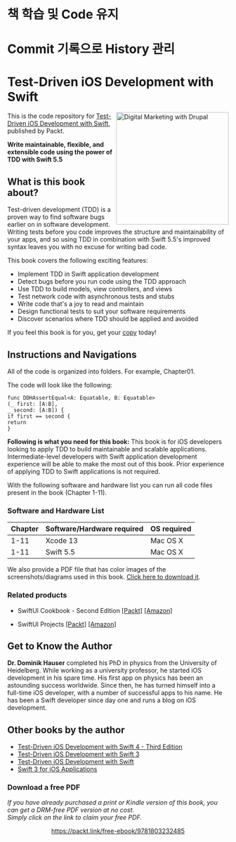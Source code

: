 # 책 학습 및 Code 유지
# Commit 기록으로 History 관리




# Test-Driven iOS Development with Swift

<a href="https://www.packtpub.com/product/test-driven-ios-development-with-swift-fourth-edition/9781803232485"><img src="https://static.packt-cdn.com/products/9781803232485/cover/smaller" alt="Digital Marketing with Drupal" height="256px" align="right"></a>

This is the code repository for [Test-Driven iOS Development with Swift](https://www.packtpub.com/product/test-driven-ios-development-with-swift-fourth-edition/9781803232485), published by Packt.

**Write maintainable, flexible, and extensible code using the power of TDD with Swift 5.5**

## What is this book about?
Test-driven development (TDD) is a proven way to find software bugs earlier on in software development. Writing tests before you code improves the structure and maintainability of your apps, and so using TDD in combination with Swift 5.5's improved syntax leaves you with no excuse for writing bad code.

This book covers the following exciting features:
* Implement TDD in Swift application development
* Detect bugs before you run code using the TDD approach
* Use TDD to build models, view controllers, and views
* Test network code with asynchronous tests and stubs
* Write code that's a joy to read and maintain
* Design functional tests to suit your software requirements
* Discover scenarios where TDD should be applied and avoided

If you feel this book is for you, get your [copy](https://www.amazon.com/Test-Driven-iOS-Development-Swift-maintainable-dp-180323248X/dp/180323248X/ref=mt_other?_encoding=UTF8&me=&qid=1647362879) today!


## Instructions and Navigations
All of the code is organized into folders. For example, Chapter01.

The code will look like the following:
```
func DDHAssertEqual<A: Equatable, B: Equatable>
(_ first: [A:B],
_ second: [A:B]) {
if first == second {
return
}

```

**Following is what you need for this book:**
This book is for iOS developers looking to apply TDD to build maintainable and scalable applications. Intermediate-level developers with Swift application development experience will be able to make the most out of this book. Prior experience of applying TDD to Swift applications is not required.

With the following software and hardware list you can run all code files present in the book (Chapter 1-11).

### Software and Hardware List
| Chapter | Software/Hardware required | OS required |
| -------- | ------------------------------------ | ----------------------------------- |
| 1-11 | Xcode 13 | Mac OS X |
| 1-11 | Swift 5.5 | Mac OS X |

We also provide a PDF file that has color images of the screenshots/diagrams used in this book. [Click here to download it](https://static.packt-cdn.com/downloads/9781803232485_ColorImages.pdf).


### Related products
* SwiftUI Cookbook - Second Edition [[Packt]](https://www.packtpub.com/product/SwiftUI-Cookbook/9781803234458) [[Amazon]](https://www.amazon.com/SwiftUI-Cookbook-problems-learning-practices/dp/1803234458)

* SwiftUI Projects [[Packt]](https://www.packtpub.com/product/swiftui-projects/9781839214660) [[Amazon]](https://www.amazon.com/SwiftUI-Projects-real-world-cross-platform-applications/dp/183921466X)


## Get to Know the Author

**Dr. Dominik Hauser** 
completed his PhD in physics from the University of Heidelberg. While working as a university professor, he started iOS development in his spare time. His first app on physics has been an astounding success worldwide. Since then, he has turned himself into a full-time iOS developer, with a number of successful apps to his name. He has been a Swift developer since day one and runs a blog on iOS development.

## Other books by the author
* [Test-Driven iOS Development with Swift 4 - Third Edition](https://www.packtpub.com/product/test-driven-ios-development-with-swift-4-third-edition/9781788475709)
* [Test-Driven iOS Development with Swift 3](https://www.packtpub.com/product/test-driven-ios-development-with-swift-3/9781787129078)
* [Test-Driven iOS Development with Swift](https://www.packtpub.com/product/test-driven-ios-development-with-swift/9781785880735)
* [Swift 3 for iOS Applications](https://www.packtpub.com/product/swift-3-for-ios-applications/9781788290500)
### Download a free PDF

 <i>If you have already purchased a print or Kindle version of this book, you can get a DRM-free PDF version at no cost.<br>Simply click on the link to claim your free PDF.</i>
<p align="center"> <a href="https://packt.link/free-ebook/9781803232485">https://packt.link/free-ebook/9781803232485 </a> </p>
